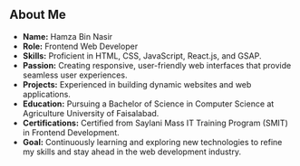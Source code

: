 ## About Me
- **Name:** Hamza Bin Nasir
- **Role:** Frontend Web Developer
- **Skills:** Proficient in HTML, CSS, JavaScript, React.js, and GSAP.
- **Passion:** Creating responsive, user-friendly web interfaces that provide seamless user experiences.
- **Projects:** Experienced in building dynamic websites and web applications.
- **Education:** Pursuing a Bachelor of Science in Computer Science at Agriculture University of Faisalabad.
- **Certifications:** Certified from Saylani Mass IT Training Program (SMIT) in Frontend Development.
- **Goal:** Continuously learning and exploring new technologies to refine my skills and stay ahead in the web development industry.
